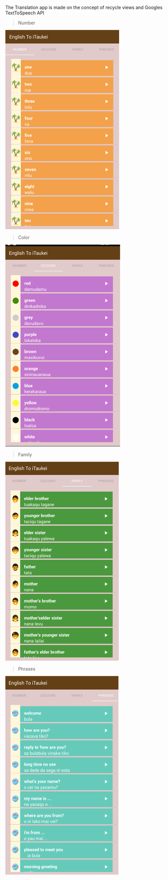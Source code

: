 The Translation app is made on the concept of recycle views and Googles  TextToSpeech API

> Number

![Numbers](https://github.com/kunz398/TransaltorFiji/blob/master/Screenshot_1.png)

> Color

![Colors](https://github.com/kunz398/TransaltorFiji/blob/master/Screenshot_2.png)

> Family

![Family](https://github.com/kunz398/TransaltorFiji/blob/master/Screenshot_3.png)

> Phrases

![Phrases](https://github.com/kunz398/TransaltorFiji/blob/master/Screenshot_5.png)
